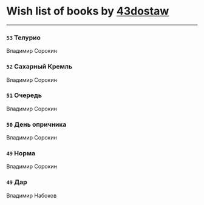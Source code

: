 # Wish list of books by [43dostaw](http://vk.com/id201788999)
---

### `53` Телурио
Владимир Сорокин

### `52` Сахарный Кремль
Владимир Сорокин

### `51` Очередь
Владимир Сорокин

### `50` День опричника
Владимир Сорокин

### `49` Норма
Владимир Сорокин

### `49` Дар
Владимир Набоков

